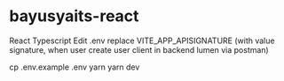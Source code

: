 # bayusyaits-react
React Typescript
Edit .env
replace
VITE_APP_APISIGNATURE (with value signature, when user create user client in backend lumen via postman)

cp .env.example .env
yarn
yarn dev
